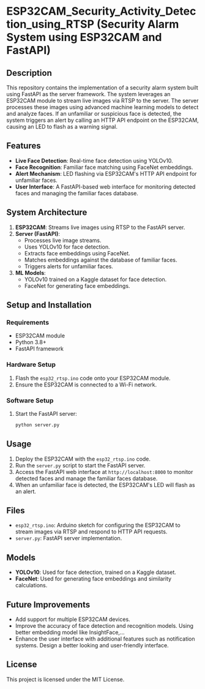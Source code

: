 # ESP32CAM_Security_Activity_Detection_using_RTSP (Security Alarm System using ESP32CAM and FastAPI)

## Description
This repository contains the implementation of a security alarm system built using FastAPI as the server framework. The system leverages an ESP32CAM module to stream live images via RTSP to the server. The server processes these images using advanced machine learning models to detect and analyze faces. If an unfamiliar or suspicious face is detected, the system triggers an alert by calling an HTTP API endpoint on the ESP32CAM, causing an LED to flash as a warning signal.

## Features
- **Live Face Detection**: Real-time face detection using YOLOv10.
- **Face Recognition**: Familiar face matching using FaceNet embeddings.
- **Alert Mechanism**: LED flashing via ESP32CAM's HTTP API endpoint for unfamiliar faces.
- **User Interface**: A FastAPI-based web interface for monitoring detected faces and managing the familiar faces database.

## System Architecture
1. **ESP32CAM**: Streams live images using RTSP to the FastAPI server.
2. **Server (FastAPI)**:
   - Processes live image streams.
   - Uses YOLOv10 for face detection.
   - Extracts face embeddings using FaceNet.
   - Matches embeddings against the database of familiar faces.
   - Triggers alerts for unfamiliar faces.
3. **ML Models**:
   - YOLOv10 trained on a Kaggle dataset for face detection.
   - FaceNet for generating face embeddings.

## Setup and Installation

### Requirements
- ESP32CAM module
- Python 3.8+
- FastAPI framework

### Hardware Setup
1. Flash the `esp32_rtsp.ino` code onto your ESP32CAM module.
2. Ensure the ESP32CAM is connected to a Wi-Fi network.

### Software Setup
1. Start the FastAPI server:
   ```bash
   python server.py
   ```

## Usage
1. Deploy the ESP32CAM with the `esp32_rtsp.ino` code.
2. Run the `server.py` script to start the FastAPI server.
3. Access the FastAPI web interface at `http://localhost:8000` to monitor detected faces and manage the familiar faces database.
4. When an unfamiliar face is detected, the ESP32CAM's LED will flash as an alert.

## Files
- `esp32_rtsp.ino`: Arduino sketch for configuring the ESP32CAM to stream images via RTSP and respond to HTTP API requests.
- `server.py`: FastAPI server implementation.

## Models
- **YOLOv10**: Used for face detection, trained on a Kaggle dataset.
- **FaceNet**: Used for generating face embeddings and similarity calculations.

## Future Improvements
- Add support for multiple ESP32CAM devices.
- Improve the accuracy of face detection and recognition models. Using better embedding model like InsightFace,...
- Enhance the user interface with additional features such as notification systems. Design a better looking and user-friendly interface.

## License
This project is licensed under the MIT License.
